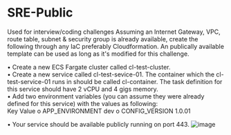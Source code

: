 # SRE-Public
Used for interview/coding challenges
Assuming an Internet Gateway, VPC, route table, subnet & security group is already available, create the following through any IaC preferably Cloudformation.  An
publically available template can be used as long as it's modified for this challenge. 


•	Create a new ECS Fargate cluster called cl-test-cluster.  
•	Create a new service called cl-test-sevice-01.  The container which the cl-test-service-01 runs in should be called cl-container. The task definition for this service should have 2 vCPU and 4 gigs memory.   
•	Add two environment variables (you can assume they were already defined for this service) with the values as following:  
Key                                Value
o	APP_ENVIRONMENT     dev
o	CONFIG_VERSION           1.0.01

•	Your service should be available publicly running on port 443. 
![image](https://github.com/CarnegieLearningWeb/SRE-Public/assets/127241408/df5f92fc-b81c-4f4b-9b55-9d83247f7044)
